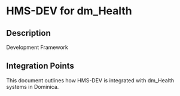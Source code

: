 # HMS-DEV for dm_Health

## Description

Development Framework

## Integration Points

This document outlines how HMS-DEV is integrated with dm_Health systems in Dominica.
